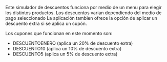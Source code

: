 Este simulador de descuentos funciona por medio de un menu para elegir los distintos productos. 
Los descuentos varian dependiendo del medio de pago seleccionado
La aplicación tambien ofrece la opción de aplicar un descuento extra si se aplica un cupón.

Los cupones que funcionan en este momento son:

- DESCUENTOENERO (aplica un 20% de descuento extra)
- DESCUENTO10 (aplica un 10% de descuento extra)
- DESCUENTO5 (aplica un 5% de descuento extra)